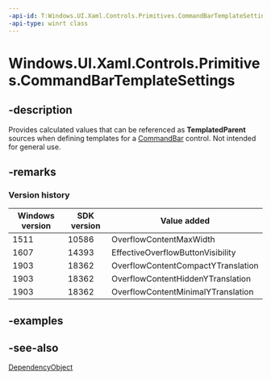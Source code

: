 ```yaml
---
-api-id: T:Windows.UI.Xaml.Controls.Primitives.CommandBarTemplateSettings
-api-type: winrt class
---
```


<!-- Class syntax.
public class CommandBarTemplateSettings : Windows.UI.Xaml.DependencyObject, Windows.UI.Xaml.Controls.Primitives.ICommandBarTemplateSettings, Windows.UI.Xaml.Controls.Primitives.ICommandBarTemplateSettings2, Windows.UI.Xaml.Controls.Primitives.ICommandBarTemplateSettings3
-->

# Windows.UI.Xaml.Controls.Primitives.CommandBarTemplateSettings

## -description
Provides calculated values that can be referenced as **TemplatedParent** sources when defining templates for a [CommandBar](../windows.ui.xaml.controls/commandbar.md) control. Not intended for general use.



## -remarks

### Version history

| Windows version | SDK version | Value added |
| -- | -- | -- |
| 1511 | 10586 | OverflowContentMaxWidth |
| 1607 | 14393 | EffectiveOverflowButtonVisibility |
| 1903 | 18362 | OverflowContentCompactYTranslation |
| 1903 | 18362 | OverflowContentHiddenYTranslation |
| 1903 | 18362 | OverflowContentMinimalYTranslation |

## -examples

## -see-also
[DependencyObject](../windows.ui.xaml/dependencyobject.md)
